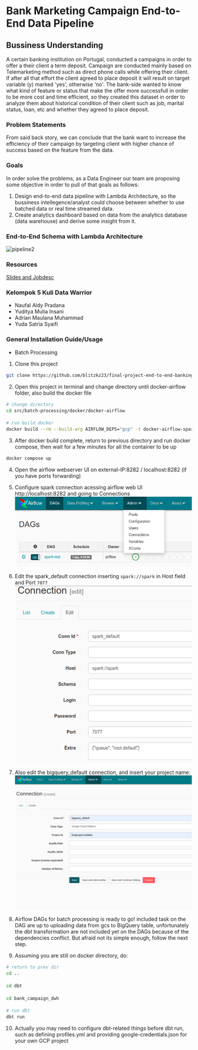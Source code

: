 # Bank Marketing Campaign End-to-End Data Pipeline

## Bussiness Understanding

A certain banking institution on Portugal, conducted a campaigns in order to offer a their client a term deposit. Campaign are conducted mainly based on Telemarketing method such as direct phone calls while offering their client. If after all that effort the client agreed to place deposit it will result on target variable (y) marked 'yes', otherwise 'no'. The bank-side wanted to know what kind of feature or status that make the offer more successfull in order to be more cost and time efficient, so they created this dataset in order to analyze them about historical condition of their client such as job, marital status, loan, etc and whether they agreed to place deposit.

### Problem Statements

From said back story, we can conclude that the bank want to increase the efficiency of their campaign by targeting client with higher chance of success based on the feature from the data.

### Goals

In order solve the problems, as a Data Engineer our team are proposing some objective in order to pull of that goals as follows:

1. Design end-to-end data pipeline with Lambda Architecture, so the bussiness intellegence/analyst could choose between whether to use batched data or real time streamed data.
2. Create analytics dashboard based on data from the analytics database (data warehouse) and derive some insight from it.

### End-to-End Schema with Lambda Architecture

![pipeline2](https://user-images.githubusercontent.com/85284506/208286062-1a7cfdba-2ddb-4961-914d-6fc2abb95ccb.png)

### Resources
[Slides and Jobdesc](https://bit.ly/FinalProject-KuliDataWarrior)

### Kelompok 5 Kuli Data Warrior
- Naufal Aldy Pradana
- Yuditya Mulia Insani
- Adrian Maulana Muhammad
- Yuda Satria Syaifi

### General Installation Guide/Usage

- Batch Processing
1. Clone this project
```bash
git clone https://github.com/blitzkz23/final-project-end-to-end-banking-campaign-pipeline.git
```
2. Open this project in terminal and change directory until docker-airflow folder, also build the docker file
```bash
# change directory
cd src/batch-processing/docker/docker-airflow

# run build docker
docker build --rm --build-arg AIRFLOW_DEPS="gcp" -t docker-airflow-spark:1.10.7_3.1.2 .
```
3. After docker build complete, return to previous directory and run docker compose, then wait for a few minutes for all the container to be up
```bash
docker compose up
```
4. Open the airflow webserver UI on external-IP:8282 / localhost:8282 (if you have ports forwarding)
5. Configure spark connection acessing airflow web UI http://localhost:8282 and going to Connections
   ![](./docs/airflow_connections_menu.png "Airflow Connections")

6. Edit the spark_default connection inserting `spark://spark` in Host field and Port `7077`
    ![](./docs/airflow_spark_connection.png "Airflow Spark connection")

7. Also edit the bigquery_default connection, and insert your project name:
    ![](./docs/airflow_bigquery_connection.png "Airflow BigQuery connection")

8. Airflow DAGs for batch processing is ready to go! included task on the DAG are up to uploading data from gcs to BigQuery table, unfortunately the dbt transformation are not included yet on the DAGs because of the dependencies conflict.  But afraid not its simple enough, follow the next step.

9. Assuming you are still on docker directory, do:
```bash
# return to prev dir
cd ..

cd dbt

cd bank_campaign_dwh

# run dbt
dbt run
```
10. Actually you may need to configure dbt-related things before dbt run, such as defining profiles.yml and providing google-credentials.json for your own GCP project